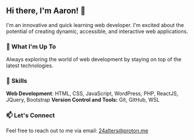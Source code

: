 ## Hi there, I'm Aaron! 👋

I'm an innovative and quick learning web developer. I'm excited about the potential of creating dynamic, accessible, and interactive web applications.

### 🌱 What I'm Up To

Always exploring the world of web development by staying on top of the latest technologies.

### 💼 Skills

**Web Development**: HTML, CSS, JavaScript, WordPress, PHP, ReactJS, JQuery, Bootstrap
**Version Control and Tools:** Git, GitHub, WSL

### 📫 Let's Connect

Feel free to reach out to me via email: 24alters@proton.me
